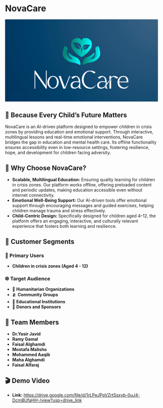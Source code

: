 # NovaCare

![NovaCare Logo](https://github.com/ramygamal231/NovaCare/blob/main/NovaCare%20Logo.png)

## 👦 Because Every Child’s Future Matters 

NovaCare is an AI-driven platform designed to empower children in crisis zones by providing education and emotional support. Through interactive, multilingual lessons and real-time emotional interventions, NovaCare bridges the gap in education and mental health care. Its offline functionality ensures accessibility even in low-resource settings, fostering resilience, hope, and development for children facing adversity.

## 🧠 **Why Choose NovaCare?**
- **Scalable, Multilingual Education:** Ensuring quality learning for children in crisis zones. Our platform works offline, offering preloaded content and periodic updates, making education accessible even without internet connectivity.
- **Emotional Well-Being Support:** Our AI-driven tools offer emotional support through encouraging messages and guided exercises, helping children manage trauma and stress effectively. 
- **Child-Centric Design:** Specifically designed for children aged 4–12, the platform offers an engaging, interactive, and culturally relevant experience that fosters both learning and resilience.


## 🎯 Customer Segments

### 👶 Primary Users
- **Children in crisis zones (Aged 4 - 12)** 

### 🌐 Target Audience
- 🤝 **Humanitarian Organizations**
- 🫂 **Community Groups**
- 📝 **Educational Institutions**
- 💸 **Donors and Sponsors**


## 👥 Team Members
- **Dr.Yasir Javid**
- **Ramy Gamal**
- **Faisal Alghamdi**
- **Mostafa Malisho**
- **Mohammed Aaqib**
- **Maha Alghamdi**
- **Faisal Alfaraj**


## 🎬 Demo Video
- **Link:** https://drive.google.com/file/d/1rLPeJPpVZrtSsxyb-0uJ4-DcmBUfaHH-/view?usp=drive_link


